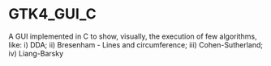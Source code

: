 # GTK4_GUI_C
A GUI implemented in C to show, visually, the execution of few algorithms, like: i) DDA; ii) Bresenham - Lines and circumference; iii) Cohen-Sutherland; iv) Liang-Barsky
